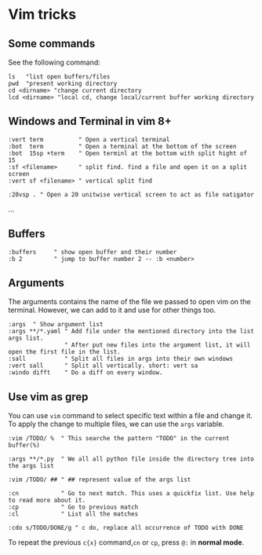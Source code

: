 Vim tricks
==========

Some commands
--------------
See the following command:
```vim
ls   "list open buffers/files
pwd  "present working directory
cd <dirname> "change current directory
lcd <dirname> "local cd, change local/current buffer working directory
```
Windows and Terminal in vim 8+
------------------------------
```vim
:vert term          " Open a vertical terminal
:bot  term          " Open a terminal at the bottom of the screen
:bot  15sp +term    " Open terminl at the bottom with split hight of 15
:sf <filename>      " split find. find a file and open it on a split screen
:vert sf <filename> " vertical split find

:20vsp . " Open a 20 unitwise vertical screen to act as file natigator
````
...

Buffers
-------
```vim
:buffers     " show open buffer and their number
:b 2         " jump to buffer number 2 -- :b <number>
```
Arguments
---------
The arguments contains the name of the file we passed to open vim on the terminal.
However, we can add to it and use for other things too.

```vim
:args  " Show argument list
:args **/*.yaml " Add file under the mentioned directory into the list args list.
                " After put new files into the argument list, it will open the first file in the list.
:sall           " Split all files in args into their own windows
:vert sall      " Split all vertically. short: vert sa
:windo difft    " Do a diff on every window.
```
Use vim as grep
---------------
You can use `vim` command to select specific text within a file and change it. To apply the change to multiple files, we can use the `args` variable.

```vim
:vim /TODO/ %  " This searche the pattern "TODO" in the current buffer(%)

:args **/*.py  " We all all python file inside the directory tree into the args list

:vim /TODO/ ## " ## represent value of the args list

:cn            " Go to next match. This uses a quickfix list. Use help to read more about it.
:cp            " Go to previous match
:cl            " List all the matches

:cdo s/TODO/DONE/g " c do, replace all occurrence of TODO with DONE
```
To repeat the previous `c{x}` command,`cn` or `cp`, press `@:` in **normal mode**.
